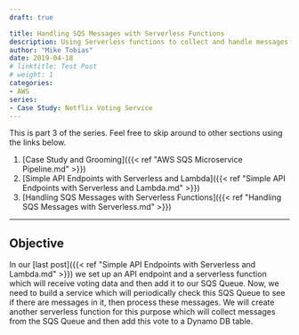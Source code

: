 ```yaml
---
draft: true

title: Handling SQS Messages with Serverless Functions
description: Using Serverless functions to collect and handle messages from an AWS SQS queue.
author: "Mike Tobias"
date: 2019-04-18
# linktitle: Test Post
# weight: 1
categories:
- AWS
series:
- Case Study: Netflix Voting Service
---
```


This is part 3 of the series.  Feel free to skip around to other sections using the links below.

1. [Case Study and Grooming]({{< ref "AWS SQS Microservice Pipeline.md" >}})
2. [Simple API Endpoints with Serverless and Lambda]({{< ref "Simple API Endpoints with Serverless and Lambda.md" >}})
3. [Handling SQS Messages with Serverless Functions]({{< ref "Handling SQS Messages with Serverless.md" >}})

---

## Objective
In our [last post]({{< ref "Simple API Endpoints with Serverless and Lambda.md" >}}) we set up an API endpoint and a serverless function which will receive voting data and then add it to our SQS Queue.  Now, we need to build a service which will periodically check this SQS Queue to see if there are messages in it, then process these messages.  We will create another serverless function for this purpose which will collect messages from the SQS Queue and then add this vote to a Dynamo DB table.

